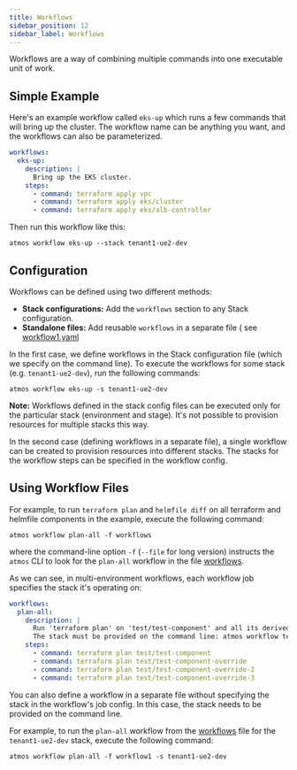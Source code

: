 ```yaml
---
title: Workflows
sidebar_position: 12
sidebar_label: Workflows
---
```

Workflows are a way of combining multiple commands into one executable unit of work.

## Simple Example

Here's an example workflow called `eks-up` which runs a few commands that will bring up the cluster.
The workflow name can be anything you want, and the workflows can also be parameterized.

```yaml
workflows:
  eks-up:
    description: |
      Bring up the EKS cluster.
    steps:
      - command: terraform apply vpc
      - command: terraform apply eks/cluster
      - command: terraform apply eks/alb-controller
```

Then run this workflow like this:

```shell
atmos workflow eks-up --stack tenant1-ue2-dev
```

## Configuration

Workflows can be defined using two different methods:

- **Stack configurations:** Add the `workflows` section to any Stack configuration.
- **Standalone files:**  Add reusable `workflows` in a separate file (
  see [workflow1.yaml](https://github.com/cloudposse/atmos/tree/master/examples/complete/stacks/workflows/workflow1.yaml)

In the first case, we define workflows in the Stack configuration file (which we specify on the command line).
To execute the workflows for some stack (e.g. `tenant1-ue2-dev`), run the following commands:

```shell
atmos workflow eks-up -s tenant1-ue2-dev
```

**Note:** Workflows defined in the stack config files can be executed only for the particular stack (environment and stage). It's not possible to
provision resources for multiple stacks this way.

In the second case (defining workflows in a separate file), a single workflow can be created to provision resources into different stacks. The stacks
for the workflow steps can be specified in the workflow config.

## Using Workflow Files

For example, to run `terraform plan` and `helmfile diff` on all terraform and helmfile components in the example, execute the following command:

```console
atmos workflow plan-all -f workflows
```

where the command-line option `-f` (`--file` for long version) instructs the `atmos` CLI to look for the `plan-all` workflow in the
file [workflows](https://github.com/cloudposse/atmos/tree/master/examples/complete/stacks/workflows/workflow1.yaml).

As we can see, in multi-environment workflows, each workflow job specifies the stack it's operating on:

```yaml
workflows:
  plan-all:
    description: |
      Run 'terraform plan' on 'test/test-component' and all its derived components.
      The stack must be provided on the command line: atmos workflow terraform-plan-all-test-components -f workflow1 -s <stack>
    steps:
      - command: terraform plan test/test-component
      - command: terraform plan test/test-component-override
      - command: terraform plan test/test-component-override-2
      - command: terraform plan test/test-component-override-3
```

You can also define a workflow in a separate file without specifying the stack in the workflow's job config.
In this case, the stack needs to be provided on the command line.

For example, to run the `plan-all` workflow from
the [workflows](https://github.com/cloudposse/atmos/tree/master/example/stacks/workflows/workflow1.yaml) file for the `tenant1-ue2-dev` stack,
execute the following command:

```console
atmos workflow plan-all -f workflow1 -s tenant1-ue2-dev
```
